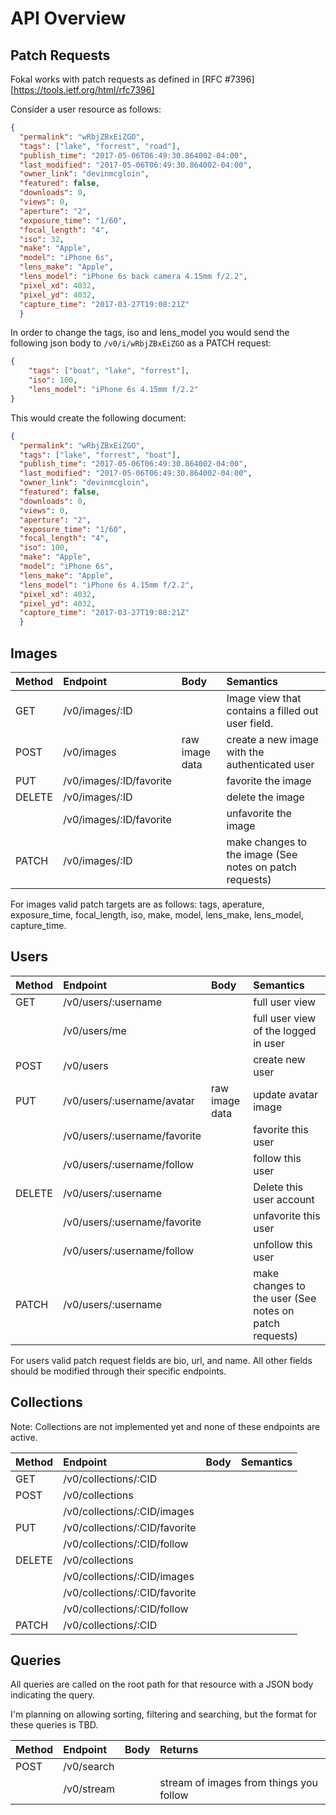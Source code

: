 # API Overview

## Patch Requests
Fokal works with patch requests as defined in
[RFC #7396][https://tools.ietf.org/html/rfc7396]

Consider a user resource as follows:

```json
{
  "permalink": "wRbjZBxEiZGO",
  "tags": ["lake", "forrest", "road"],
  "publish_time": "2017-05-06T06:49:30.864002-04:00",
  "last_modified": "2017-05-06T06:49:30.864002-04:00",
  "owner_link": "devinmcgloin",
  "featured": false,
  "downloads": 0,
  "views": 0,
  "aperture": "2",
  "exposure_time": "1/60",
  "focal_length": "4",
  "iso": 32,
  "make": "Apple",
  "model": "iPhone 6s",
  "lens_make": "Apple",
  "lens_model": "iPhone 6s back camera 4.15mm f/2.2",
  "pixel_xd": 4032,
  "pixel_yd": 4032,
  "capture_time": "2017-03-27T19:08:21Z"
  }
```

In order to change the tags, iso and lens_model you would send the following
json body to `/v0/i/wRbjZBxEiZGO` as a PATCH request:
```json
{
    "tags": ["boat", "lake", "forrest"],
    "iso": 100,
    "lens_model": "iPhone 6s 4.15mm f/2.2"
}
```

This would create the following document:

```json
{
  "permalink": "wRbjZBxEiZGO",
  "tags": ["lake", "forrest", "boat"],
  "publish_time": "2017-05-06T06:49:30.864002-04:00",
  "last_modified": "2017-05-06T06:49:30.864002-04:00",
  "owner_link": "devinmcgloin",
  "featured": false,
  "downloads": 0,
  "views": 0,
  "aperture": "2",
  "exposure_time": "1/60",
  "focal_length": "4",
  "iso": 100,
  "make": "Apple",
  "model": "iPhone 6s",
  "lens_make": "Apple",
  "lens_model": "iPhone 6s 4.15mm f/2.2",
  "pixel_xd": 4032,
  "pixel_yd": 4032,
  "capture_time": "2017-03-27T19:08:21Z"
  }
```

## Images
| Method | Endpoint                | Body           | Semantics                                               |
|:-------|:------------------------|:---------------|:--------------------------------------------------------|
| GET    | /v0/images/:ID          |                | Image view that contains a filled out user field.       |
| POST   | /v0/images              | raw image data | create a new image with the authenticated user          |
| PUT    | /v0/images/:ID/favorite |                | favorite the image                                      |
| DELETE | /v0/images/:ID          |                | delete the image                                        |
|        | /v0/images/:ID/favorite |                | unfavorite the image                                    |
| PATCH  | /v0/images/:ID          |                | make changes to the image (See notes on patch requests) |

For images valid patch targets are as follows: tags, aperature, exposure_time,
focal_length, iso, make, model, lens_make, lens_model, capture_time.

## Users
| Method | Endpoint                     | Body           | Semantics |
|:-------|:-----------------------------|:---------------|:-------------------------------------------------------|
| GET    | /v0/users/:username          |                | full user view                                         |
|        | /v0/users/me                 |                | full user view of the logged in user                   |
| POST   | /v0/users                    |                | create new user                                        |
| PUT    | /v0/users/:username/avatar   | raw image data | update avatar image                                    |
|        | /v0/users/:username/favorite |                | favorite this user                                     |
|        | /v0/users/:username/follow   |                | follow this user                                       |
| DELETE | /v0/users/:username          |                | Delete this user account                               |
|        | /v0/users/:username/favorite |                | unfavorite this user                                   |
|        | /v0/users/:username/follow   |                | unfollow this user                                     |
| PATCH  | /v0/users/:username          |                | make changes to the user (See notes on patch requests) |

For users valid patch request fields are bio, url, and name. All other fields
should be modified through their specific endpoints.

## Collections

Note: Collections are not implemented yet and none of these endpoints are
active.

| Method | Endpoint                      | Body | Semantics |
|:-------|:------------------------------|:-----|:--------|
| GET    | /v0/collections/:CID          |      |         |
| POST   | /v0/collections               |      |         |
|        | /v0/collections/:CID/images   |      |         |
| PUT    | /v0/collections/:CID/favorite |      |         |
|        | /v0/collections/:CID/follow   |      |         |
| DELETE | /v0/collections               |      |         |
|        | /v0/collections/:CID/images   |      |         |
|        | /v0/collections/:CID/favorite |      |         |
|        | /v0/collections/:CID/follow   |      |         |
| PATCH  | /v0/collections/:CID          |      |         |


## Queries

All queries are called on the root path for that resource with a JSON body
indicating the query.

I'm planning on allowing sorting, filtering and searching, but the format for
these queries is TBD.

| Method | Endpoint   | Body | Returns                                 |
|:-------|:-----------|:-----|:----------------------------------------|
| POST   | /v0/search |      |                                         |
|        | /v0/stream |      | stream of images from things you follow |


